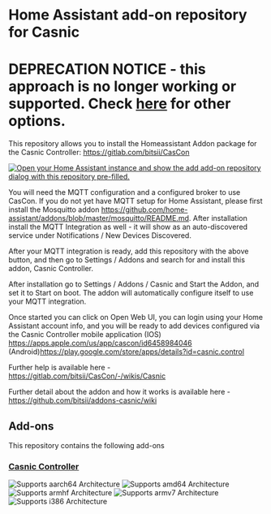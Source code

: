 # Home Assistant add-on repository for Casnic

# DEPRECATION NOTICE - this approach is no longer working or supported.  Check [here](https://gitlab.com/bitsii/CasCon/-/wikis/Working-with-other-home-automation-hubs) for other options.

This repository allows you to install the Homeassistant Addon package for the Casnic Controller: <https://gitlab.com/bitsii/CasCon>

[![Open your Home Assistant instance and show the add add-on repository dialog with this repository pre-filled.](https://my.home-assistant.io/badges/supervisor_add_addon_repository.svg)](https://my.home-assistant.io/redirect/supervisor_add_addon_repository/?repository_url=https%3A%2F%2Fgithub.com%2Fbitsii%2Faddons-casnic)

You will need the MQTT configuration and a configured broker to use CasCon.  If you do not yet have MQTT setup for Home Assistant, please first install the Mosquitto addon <https://github.com/home-assistant/addons/blob/master/mosquitto/README.md>.  After installation install the MQTT Integration as well - it will show as an auto-discovered service under Notifications / New Devices Discovered.

After your MQTT integration is ready, add this repository with the above button, and then go to Settings / Addons and search for and install this addon, Casnic Controller.

After installation go to Settings / Addons / Casnic and Start the Addon, and set it to Start on boot.  The addon will automatically configure itself to use your MQTT integration.

Once started you can click on Open Web UI, you can login using your Home Assistant account info, and you will be ready to add devices configured via the Casnic Controller mobile application (IOS) <https://apps.apple.com/us/app/cascon/id6458984046> (Android)<https://play.google.com/store/apps/details?id=casnic.control>

Further help is available here - <https://gitlab.com/bitsii/CasCon/-/wikis/Casnic>

Further detail about the addon and how it works is available here - <https://github.com/bitsii/addons-casnic/wiki>

## Add-ons

This repository contains the following add-ons

### [Casnic Controller](./casnic)

![Supports aarch64 Architecture][aarch64-shield]
![Supports amd64 Architecture][amd64-shield]
![Supports armhf Architecture][armhf-shield]
![Supports armv7 Architecture][armv7-shield]
![Supports i386 Architecture][i386-shield]

<!-- from https://github.com/hassio-addons/addon-debian-base -->
<!--

Notes to developers after forking or using the github template feature:
- While developing comment out the 'image' key from 'example/config.yaml' to make the supervisor build the addon
  - Remember to put this back when pushing up your changes.
- When you merge to the 'main' branch of your repository a new build will be triggered.
  - Make sure you adjust the 'version' key in 'example/config.yaml' when you do that.
  - Make sure you update 'example/CHANGELOG.md' when you do that.
  - The first time this runs you might need to adjust the image configuration on github container registry to make it public
  - You may also need to adjust the github Actions configuration (Settings > Actions > General > Workflow > Read & Write)
- Adjust the 'image' key in 'example/config.yaml' so it points to your username instead of 'home-assistant'.
  - This is where the build images will be published to.
- Rename the example directory.
  - The 'slug' key in 'example/config.yaml' should match the directory name.
- Adjust all keys/url's that points to 'home-assistant' to now point to your user/fork.
- Share your repository on the forums https://community.home-assistant.io/c/projects/9
- Do awesome stuff!
 -->

[aarch64-shield]: https://img.shields.io/badge/aarch64-yes-green.svg
[amd64-shield]: https://img.shields.io/badge/amd64-yes-green.svg
[armhf-shield]: https://img.shields.io/badge/armhf-yes-green.svg
[armv7-shield]: https://img.shields.io/badge/armv7-yes-green.svg
[i386-shield]: https://img.shields.io/badge/i386-yes-green.svg
